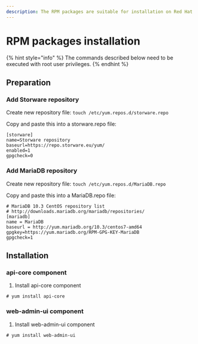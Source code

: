 ```yaml
---
description: The RPM packages are suitable for installation on Red Hat and CentOS.
---
```


# RPM packages installation

{% hint style="info" %}
The commands described below need to be executed with root user privileges.
{% endhint %}

## Preparation

### Add Storware repository

Create new repository file: `touch /etc/yum.repos.d/storware.repo`

Copy and paste this into a storware.repo file:

```text
[storware]
name=Storware repository
baseurl=https://repo.storware.eu/yum/
enabled=1
gpgcheck=0
```

### Add MariaDB repository

Create new repository file: `touch /etc/yum.repos.d/MariaDB.repo`

Copy and paste this into a MariaDB.repo file:

```text
# MariaDB 10.3 CentOS repository list
# http://downloads.mariadb.org/mariadb/repositories/
[mariadb]
name = MariaDB
baseurl = http://yum.mariadb.org/10.3/centos7-amd64
gpgkey=https://yum.mariadb.org/RPM-GPG-KEY-MariaDB
gpgcheck=1
```

## Installation

### api-core component

1. Install api-core component

```text
# yum install api-core
```

### web-admin-ui component

1. Install web-admin-ui component

```text
# yum install web-admin-ui
```

